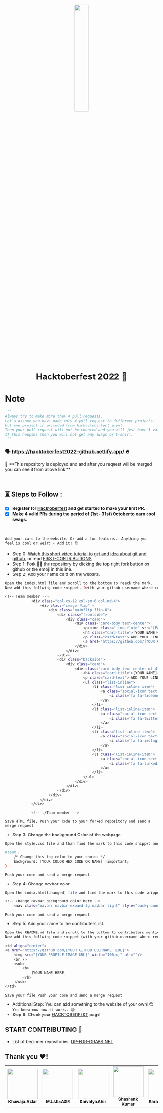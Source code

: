 <p align="center">
    <a href="https://hacktoberfest.digitalocean.com/">
        <img src="https://raw.githubusercontent.com/keshavsingh4522/hacktoberfest2021/35fc6060c5ddead5792f29a2437fea160dbe9804/Assets/logo-hacktoberfest-full.f42e3b1.svg" width="30%">
    </a>
</p>

<h1 align="center"> Hacktoberfest 2022 🎉</h1>

# Note

```py
'''
Always try to make more then 4 pull requests.
Let's assume you have made only 4 pull request to different projects.
but one project is excluded from hackoctoberfest event.
Then your pull request will not be counted and you will just have 3 valid pull requests.
If this happens then you will not get any swags or t-shirt.
'''
```

### 🗣 https://hacktoberfest2022-github.netlify.app/ 🔥.

📢 **This repository is deployed and and after you request will be merged you can see it from above link **

<br>

## ⏳ Steps to Follow :

- [x] **Register for [Hacktoberfest](https://hacktoberfest.digitalocean.com/) and get started to make your first PR.**
- [x] **Make 4 valid PRs during the period of (1st - 31st) October to earn cool swags.**

 <br>

`Add your card to the website. Or add a fun feature...`
`Anything you feel is cool or weird - Add it! 👌`

- Step 0: [Watch this short video tutorial to get and idea about git and github.](https://www.youtube.com/watch?v=8Dd7KRpKeaE&ab_channel=CoderCoder)
  or read [FIRST-CONTRIBUTIONS](https://github.com/firstcontributions/first-contributions)
- Step 1: Fork [👨‍💻](https://github.com/ShankarLohar/Hactober-Fests/fork) the repository by clicking the top right fork button on github or the emoji in this line.
- Step 2: Add your name card on the website.

```bash
Open the index.html file and scroll to the bottom to reach the mark.
Now add this follwing code snippet. (with your github username where required)
```

```bash
<!-- Team member -->
            <div class="col-xs-12 col-sm-6 col-md-4">
                <div class="image-flip" >
                    <div class="mainflip flip-0">
                        <div class="frontside">
                            <div class="card">
                                <div class="card-body text-center">
                                    <p><img class=" img-fluid" src="[PASTE LINK TO YOUR IMAGE]" alt="card image"></p>
                                    <h4 class="card-title">[YOUR NAME]</h4>
                                    <p class="card-text">[ADD YOUR LINE]</p>
                                    <a href="https://github.com/[YOUR GITHUB USERNAME]" class="btn btn-primary btn-sm"><i class="fa fa-plus"></i></a>
                                </div>
                            </div>
                        </div>
                        <div class="backside">
                            <div class="card">
                                <div class="card-body text-center mt-4">
                                    <h4 class="card-title">[YOUR NAME]</h4>
                                    <p class="card-text">[ADD YOUR LINE]</p>
                                    <ul class="list-inline">
                                        <li class="list-inline-item">
                                            <a class="social-icon text-xs-center" target="_blank" href="[YOUR FACEBOOK URL]">
                                                <i class="fa fa-facebook"></i>
                                            </a>
                                        </li>
                                        <li class="list-inline-item">
                                            <a class="social-icon text-xs-center" target="_blank" href="[YOUR TWITTER]">
                                                <i class="fa fa-twitter"></i>
                                            </a>
                                        </li>
                                        <li class="list-inline-item">
                                            <a class="social-icon text-xs-center" target="_blank" href="[YOUR INSTAGRAM]">
                                                <i class="fa fa-instagram"></i>
                                            </a>
                                        </li>
                                        <li class="list-inline-item">
                                            <a class="social-icon text-xs-center" target="_blank" href="[YOUR LINKEDIN]">
                                                <i class="fa fa-linkedin"></i>
                                            </a>
                                        </li>
                                    </ul>
                                </div>
                            </div>
                        </div>
                    </div>
                </div>
            </div>

            <!-- ./Team member -->
```

`Save HTML file, Push your code to your forked repository and send a merge request`

- Step 3: Change the background Color of the webpage

```bash
Open the style.css file and than find the mark to this code snippet and change the color.
```

```bash
#team {
    /* Change this tag color to your choice */
    background: [YOUR COLOR HEX CODE OR NAME] !important;
}
```

`Push your code and send a merge request`

- Step 4: Change navbar color.

```bash
Open the index.html(changed) file and find the mark to this code snippet and change the color.
```

```bash
<!-- Change navbar background color here -->
    <nav class="navbar navbar-expand-lg navbar-light" style="background-color: [YOUR COLOR HERE];">
```

`Push your code and send a merge request`

- Step 5: Add your name to the contributers list.

```bash
Open the README.md file and scroll to the bottom to contributers mentions.
Now add this follwing code snippet (with your github username where required.) at the mark.
```

```bash
<td align="center">
<a href="https://github.com/[YOUR GITHUB USERNAME HERE]">
    <img src="[YOUR PROFILE IMAGE URL]" width="100px;" alt=""/>
    <br />
    <sub>
        <b>
            [YOUR NAME HERE]
        </b>
    </sub>
</td>
```

`Save your file Push your code and send a merge request`

- Additional Step: You can add something to the website of your own! 😊
  `You know now how it works. 😉`
- Step 6: Check your [HACKTOBERFEST](https://hacktoberfest.com/) page!

## START CONTRIBUTING 👐

- List of beginner repositories: [UP-FOR-GRABS.NET](https://up-for-grabs.net/#/)

## Thank you ❤!

<table>
    <tr>
        <td align="center">
           <a href="https://github.com/khawajaazfar2000">
           <img src="https://avatars.githubusercontent.com/u/73386961?v=4" width="100px;" alt=""/>
         <br />
        <sub> <b>Khawaja Azfar</b> </sub>
     </td>

<td align="center">
<a href="https://github.com/muji-asif">
    <img src="https://avatars.githubusercontent.com/u/115453222?v=4" width="100px;" alt=""/>
    <br />
    <sub>
        <b>
           MUJJI-ASIF
        </b>
    </sub>
</td>

<!-- Add your snippet here -->
<td align="center">
<a href="https://github.com/lsgdefault">
    <img src="https://i.postimg.cc/sXyzfwVW/white-20220814-140433.jpg" width="100px;" alt=""/>
    <br />
    <sub>
        <b>
            Kaivalya Ahir
        </b>
    </sub>
</td>
    <!-- Add your snippet here -->
    <td align="center">
<a href="https://github.com/shashank1529">
    <img src="https://avatars.githubusercontent.com/u/97579275?s=400&u=539ba75ea77da17c6e0edb2a8201f61d00247170&v=4" width="100px;" alt=""/>
    <br />
    <sub>
        <b>
            Shashank Kumar
        </b>
    </sub>
</td>

<td align="center">
<a href="https://github.com/Parag477">
    <img src="https://avatars.githubusercontent.com/u/60110529?v=4" width="100px;" alt=""/>
    <br />
    <sub>
        <b>
            Parag Agrawal
        </b>
    </sub>
</td>

<td align="center">
<a href="https://github.com/Roopshali">
    <img src="https://user-images.githubusercontent.com/75069150/195845223-e9128a23-3d41-46a5-ab40-61ec751ec34f.png" width="100px;" alt=""/>
    <br />
    <sub>
        <b>
            Roopshali Roy
        </b>
    </sub>
</td>

<td align="center">
<a href="https://github.com/rudraneel18">
    <img src="https://avatars.githubusercontent.com/u/64578089?v=4" width="100px;" alt=""/>
    <br />
    <sub>
        <b>
            Rudraneel Dutta
        </b>
    </sub>
</td>
<td align="center">
<a href="https://github.com/Anshsahu0802">
    <img src="https://media-exp1.licdn.com/dms/image/C4D03AQE_CTofkPfMdw/profile-displayphoto-shrink_400_400/0/1660828391115?e=1671062400&v=beta&t=wKgtoyoynPdWLhNt7YjJMkXsM946inrmOucrtBoH6lw" width="100px;" alt=""/>
    <br />
    <sub>
        <b>
            Ansh Sahu
        </b>
    </sub>
</td>
</tr>

</table>

